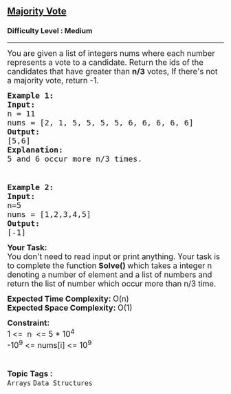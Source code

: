 <h2><a href="https://www.geeksforgeeks.org/problems/majority-vote/1">Majority Vote</a></h2><h3>Difficulty Level : Medium</h3><hr><div class="problems_problem_content__Xm_eO"><p><span style="font-size:18px">You are given a list of integers nums&nbsp;where each number represents a vote to a candidate. Return the ids of the candidates that have greater than <strong>n/3</strong> votes,&nbsp;If there's not a majority vote, return -1.&nbsp;</span></p>

<pre><span style="font-size:18px"><strong>Example 1:
Input:
</strong>n =<strong> </strong>11<strong>
</strong>nums = [</span><span style="font-size:18px">2, 1, 5, 5, 5, 5, 6, 6, 6, 6, 6]
<strong>Output:
</strong>[5,6]
<strong>Explanation:</strong>
5 and 6 occur more n/3 times.</span></pre>

<p>&nbsp;</p>

<pre><span style="font-size:18px"><strong>Example 2:
Input:
</strong>n=5
nums = [1,2,3,4,5]
<strong>Output:</strong>
[-1]</span></pre>

<p><strong><span style="font-size:18px">Your Task:</span></strong><br>
<span style="font-size:18px">You don't need to read input or print anything. Your task is to complete the function <strong>Solve()&nbsp;</strong>which takes a integer n denoting a number of element and a list of numbers and return the list of number which occur more than n/3 time.</span></p>

<p><span style="font-size:18px"><strong>Expected Time Complexity: </strong>O(n)<br>
<strong>Expected Space Complexity: </strong>O(1)</span></p>

<p><strong><span style="font-size:18px">Constraint:</span></strong><br>
<span style="font-size:18px">1 &lt;=&nbsp; n&nbsp; &lt;= 5 * 10<sup>4</sup><br>
-10<sup>9</sup>&nbsp;&lt;= nums[i] &lt;= 10<sup>9</sup></span></p>
</div><br><p><span style=font-size:18px><strong>Topic Tags : </strong><br><code>Arrays</code>&nbsp;<code>Data Structures</code>&nbsp;